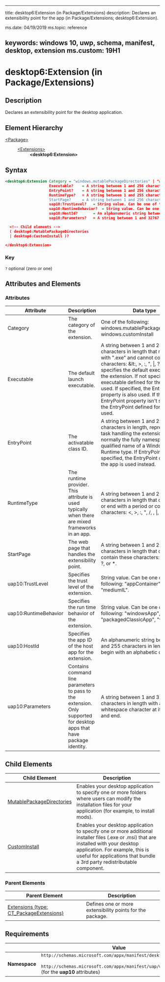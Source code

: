 ﻿---

title: desktop6:Extension (in Package/Extensions)
description: Declares an extensibility point for the app (in Package/Extensions; desktop6:Extension).

ms.date: 04/19/2019
ms.topic: reference


keywords: windows 10, uwp, schema, manifest, desktop, extension 
ms.custom: 19H1
---

# desktop6:Extension (in Package/Extensions)

## Description
Declares an extensibility point for the desktop application.

## Element Hierarchy
<dl>
<dt><a href="element-package.md">&lt;Package&gt;</a></dt>
<dd>
<dl>
<dt><a href="element-extensions.md">&lt;Extensions&gt;</a></dt>
<dd><b>&lt;desktop6:Extension&gt;</b></dd>
</dl>
</dd>
</dl>


## Syntax
``` xml
<desktop6:Extension Category = "windows.mutablePackageDirectories" | "windows.customInstall"
                    Executable?    = A string between 1 and 256 characters in length that must end with ".exe" and cannot contain these characters: <, >, :, ", |, ?, or *. It specifies the default executable for the extension. If not specified, the executable defined for the app is used.  If specified, the EntryPoint property is also used. If that EntryPoint property isn't specified, the EntryPoint defined for the app is used.
                    EntryPoint?    = A string between 1 and 256 characters in length, representing the  task handling the extension. This is normally the fully namespace-qualified name of a Windows Runtime type. If EntryPoint is not specified, the EntryPoint defined for the app is used instead.
                    RuntimeType?   = A string between 1 and 255 characters in length that cannot start or end with a period or contain these characters: <, >, :, ", /, \, |, ?, or *.
                    StartPage?     = A string between 1 and 256 characters in length that cannot contain these characters: <, >, :, ", |, ?, or *.  
                    uap10:TrustLevel?   = String value. Can be one of the following: "appContainer", "mediumIL".
                    uap10:RuntimeBehavior?  = String value. Can be one of the following: "windowsApp", "packagedClassicApp", "win32App".
                    uap10:HostId?       = An alphanumeric string between 1 and 255 characters in length. Must begin with an alphabetic character.
                    uap10:Parameters?   = A string between 1 and 32767 characters in length with a non-whitespace character at its beginning and end. >

  <!-- Child elements -->
  ( desktop6:MutablePackageDirectories
  | desktop6:CustomInstall )?

</desktop6:Extension>
```

### Key
`?` optional (zero or one)

## Attributes and Elements

### Attributes

| Attribute | Description | Data type | Required |
|-----------|-------------|-----------|----------|
| Category | The category of the extension. | One of the following: windows.mutablePackageDirectories, windows.customInstall | Yes |
| Executable | The default launch executable. | A string between 1 and 256 characters in length that must end with ".exe" and cannot contain these characters: &lt:, &gt;, :, ", &#124;, ?, or *. It specifies the default executable for the extension. If not specified, the executable defined for the app is used.  If specified, the EntryPoint property is also used. If that EntryPoint property isn't specified, the EntryPoint defined for the app is used. | No |
| EntryPoint | The activatable class ID. | A string between 1 and 256 characters in length, representing the task handling the extension. This is normally the fully namespace-qualified name of a Windows Runtime type. If EntryPoint is not specified, the EntryPoint defined for the app is used instead. | No |
| RuntimeType | The runtime provider. This attribute is used typically when there are mixed frameworks in an app. | A string between 1 and 255 characters in length that cannot start or end with a period or contain these characters: &lt;, &gt;, :, ", /, \, &#124;, ?, or *. | No |
| StartPage | The web page that handles the extensibility point. | A string between 1 and 256 characters in length that cannot contain these characters: &lt;, &gt;, :, ", &#124;, ?, or *. | No |
| uap10:TrustLevel | Specifies the trust level of the extension. | String value. Can be one of the following: "appContainer", "mediumIL".  | No |
| uap10:RuntimeBehavior | Specifies the run time behavior of the extension. | String value. Can be one of the following: "windowsApp", "packagedClassicApp", "win32App".  | No |
| uap10:HostId | Specifies the app ID of the host app for the extension. | An alphanumeric string between 1 and 255 characters in length. Must begin with an alphabetic character.  | No |
| uap10:Parameters | Contains command line parameters to pass to the extension. Only supported for desktop apps that have package identity. | A string between 1 and 32767 characters in length with a non-whitespace character at its beginning and end.  | No |

## Child Elements

| Child Element | Description |
|---------------|-------------|
| [MutablePackageDirectories](element-desktop6-mutablepackagedirectories.md) | Enables your desktop application to specify one or more folders where users can modify the installation files for your application (for example, to install mods). |  
| [CustomInstall](element-desktop6-custominstall.md) | Enables your desktop application to specify one or more additional installer files (.exe or .msi) that are installed with your desktop application. For example, this is useful for applications that bundle a 3rd party redistributable component. | 


### Parent Elements

| Parent Element | Description |
|---------------|-------------|
| [Extensions (type: CT_PackageExtensions)](element-extensions.md) | Defines one or more extensibility points for the package. |  

## Requirements

|               |        Value                                                     |
|---------------|-------------------------------------------------------------|
| **Namespace** | `http://schemas.microsoft.com/appx/manifest/desktop/windows10/6`<br/><br/>`http://schemas.microsoft.com/appx/manifest/uap/windows10/10` (for the **uap10** attributes) |
